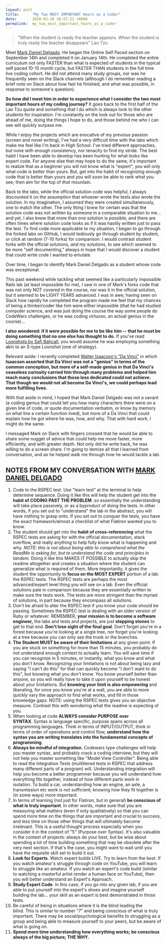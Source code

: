 ```yaml
---
layout: post
title:      "My Two MOST IMPORTANT Hours as a Coder"
date:       2020-02-26 10:57:21 +0000
permalink:  my_two_most_important_hours_as_a_coder
---
```



> "When the student is ready the teacher appears.  When the student is truly ready the teacher disappears" Lao Tzu

Meet [Mark Daniel Delgado](http://www.linkedin.com/in/mark-daniel-delgado-86567882/).  He began the Online Self Paced section on September 14th and completed it on January 14th.  He completed the entire curriculum not only FASTER than what is expected of students in the typical self paced 10-15 month cycle, but FASTER THAN students in the full time live coding cohort.  He did not attend many study groups, nor was he frequently seen on the Slack channels (although I do remember reading a brief note on Slack about how fast he finished, and what was possible, in response to someone's question).

**So how did I meet him in order to experience what I consider the two most important hours of my coding journey?**  It goes back to the first half of the Lao Tzu quote and something that I do which is always look to the other students for inspiration.  I'm constantly on the look out for those who are ahead of me, doing the things I hope to do, and those behind me who I can see will quickly surpass me.  

While I enjoy the projects which are evocative of my previous passion (screen and novel writing), I've had a very difficult time with the labs which make me feel like I'm back in High School.  I've tried different approaches, but none with enough consistency, nor tenacity to find my stride.  The best habit I have been able to develop has been hunting for what looks like expert code.  For anyone else that may hope to do the same, it's important to realize that as a beginner you will not know what is "expert", you will only what code is better than yours.  But, get into the habit of recognizing enough code that is better than yours and you will soon be able to rank what you see; then aim for the top of *that* mountain.  

Back to the labs, while the official solution code was helpful, I always discounted it on the assumption that whoever wrote the tests also wrote the solution.  In my imagination, I assumed they were created simultaneously, one to match the other.  The only thing I knew for certain was that the solution code was not written by someone in a comparable situation to me... and yet, I also knew that more than one solution is possible, and there are often times where solution code looks as if it was hastily written just to pass the test.  To find code more applicable to my situation, I began to go through the forked labs on GitHub, I would tediously go through student by student, or click at random (7-10 forks) for comparison.  I would contrast student forks with the official solutions, *and my solutions*, to see which seemed to be more "self documenting," always in hope that I would discover a student that could write code I wanted to emulate.

Over time, I began to identify Mark Daniel Delgado as a student whose code was exceptional.

This past weekend while tackling what seemed like a particularly impossible Rails lab (at least impossible for me), I saw in one of Mark's forks code that was not only NOT covered in the course, nor was it in the official solution, but it seemed to be LIGHT YEARS advanced.  I was in awe; having seen on Slack how rapidly he completed the program made me feel that my chances of being a thinker/coder like him were either impossible (that he had studied computer science, and was just doing the course the way some people do CodeWars challenges, or he was coding virtuoso, an actual genius in the course)... 

**I also wondered: if it were possible for me to be like him -- that he must be doing something that no one else has thought to do.**  If you've read [Loonshots by Safi Bahcall](http://www.amazon.com/Loonshots-Nurture-Diseases-Transform-Industries/dp/1250185963), you would assume he was employing something akin to an S-type Loonshot (one of strategy).

Relevant aside: I recently completed [Walter Isaacson's "Da Vinci"](http://www.amazon.com/Leonardo-Vinci-Walter-Isaacson/dp/1501139150) in which **Isaacson asserted that Da Vinci was not a "genius" in terms of the common conception, but more of a self-made genius in that Da Vinci's ceaseless curiosity carried him through many problems and helped him reach many conclusions that those less dedicated could not achieve.  That though we would not all become Da Vinci's, we could perhaps lead more fulfilling lives.**

With that aside in mind, I hoped that Mark Daniel Delgado was not a savant (a coding genius that could tell you how many characters there were on a given line of code, or quote documentation verbatim, or know by memory on what line a certain function lived), but more of a Da Vinci that could explain how he got where he was, how, and why.  That with hard work, I might do the same.

I messaged Mark on Slack with fingers crossed that he would be able to share some nugget of advice that could help me move faster, more efficiently, and with greater depth.  Not only did he write back, he was willing to do a screen share.  I'm going to itemize all that I learned from conversation, and as he helped walk me through how he would tackle a lab.

## NOTES FROM MY CONVERSATION WITH [MARK DANIEL DELGADO](http://www.linkedin.com/in/mark-daniel-delgado-86567882/)

1. Code to the RSPEC test. Use "learn test" at the terminal to help determine sequence. Doing it like this will help the student get into the **habit of CODING PAST THE PROBLEM**. so essentially the understanding will take place passively, or as a byproduct of doing the tests. In other words, if you set out to "understand" the lab in the abstract, you will have nothing to grasp onto. If you set out to conquer the tests, you have the exact framework/almost a checklist of what Flatiron wanted you to know.
2. The student should get into the **habit of cross-referencing** what the RSPEC tests are asking for with the official documentation, stack overflow, and really anything to help fully know what is happening and why. *NOTE: this is not about being able to comprehend what the ReadMe is asking for, but to understand the code and principles in tandem.* Doing it like this MAKES IT POSSIBLE to actually skip the readme altogether and creates a situation where the student can generalize what is required of them. More importantly, it gives the student the opportunity to **focus on the MOST EXPERT** portion of a lab: the RSPEC tests. The RSPEC tests are perhaps the most advanced/expert level thing you will see on a lab. Even the official solutions pale in comparison because they are essentially written to make sure the tests work. The tests are more stringent than the myriad of solutions, in part because they encompass all solutions. 
3. Don't be afraid to alter the RSPEC test if you know your code should be passing. Sometimes the RSPEC test is dealing with an older version of Ruby or whatever. REMEMBER, **your mission is to become a software engineer,** the labs and tests and projects, are just **stepping stones** to get to that end. **Don't lose sight of the final goal**. Don't forget you're in a forest because you're looking at a single tree, nor forget you're looking at a tree because you can only see the trunk or the branches.
4. **The Student MUST be aware of their limitations** at any given point. If you are stuck on something for more than 15 minutes, you probably do not understand enough context to actually learn. You will save time if you can recognize in 5 minutes, or instantly, what you know and what you don't know. Recognizing your limitations is not about being lazy and saying "I can't do this" for that can quickly become "I don't want to do this", but knowing what you don't know. You know yourself better than anyone, so you will really have to take it upon yourself to be honest about your limitations. But **knowing your limit is also empowering** and liberating, for once you know you're at a wall, you are able to more quickly vary the approach to find what works, and fill in those knowledge gaps. NOTE: using the RSPEC tests gives you an objective measure. Contrast this with wondering what the readme is expecting of you.
5. When looking at code **ALWAYS consider PURPOSE over SYNTAX**. Syntax is language specific, purpose spans across all programming languages. Think in terms of INPUT/OUTPUT, think in terms of order of operations and control flow, **understand how the syntax you are writing translates into the fundamental concepts of programming**.
6. **Always be mindful of integration**. Codewars type challenges will help you master syntax, and probably crack a coding interview, but they will not help you master something like "Model View Controller". Being able to read the Integration Tests (multitiered tests in RSPEC that address many different parts of a program) will. Understanding integration will help you become a better programmer because you will understand how everything fits together, instead of how different parts work in isolation. To build a car, understanding how an engine, an axle, a transmission etc work is not sufficient; knowing how they fit together is (in some ways) more important.
7. In terms of learning (not just for Flatiron, but in general) **be conscious of what is truly important**. In other words, make sure that you are measuring what matters (even if only qualitatively) so that you can spend more time on the things that are important and crucial to success, and less time on those other things that will ultimately become irrelevant. This is a useful thought process especially when you consider it in the context of "5" (Purpose over Syntax).  It's also valuable in the context of projects: always do your best, but be wise about spending a lot of time building something that may be obsolete after the very next section.  If that's the case, you might want to wait until you have the requisite skill set to build it out.
8. **Look for Experts**. Watch expert builds LIVE. Try to learn from the best. If you watch amateur's struggle through code on YouTube, you will learn to struggle like an amateur. If you watch an expert's code build (similar to watching a masterful artist render a human face on YouTube), then you will better understand an Expert's Approach.
9. **Study Expert Code**. In this case, if you go into any given lab, if you are able to put yourself into the expert's shoes and imagine yourself building the lab... your skill as an expert is best demonstrated in those tests.
10. Be careful of being in situations where it is the blind leading the blind. This is similar to number "7" and being conscious of what is truly important. There may be social/psychological benefits to struggling as a group and being able to measure yourself to your peers, but be aware of what is going on.
11. **Spend more time understanding how everything works; be conscious always of the big picture; THE WHY.**

